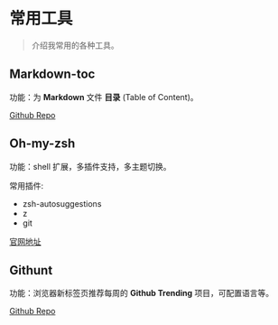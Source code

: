 # 常用工具

> 介绍我常用的各种工具。

## Markdown-toc

功能：为 **Markdown** 文件 **目录** (Table of Content)。

[Github Repo](https://github.com/jonschlinkert/markdown-toc)

## Oh-my-zsh

功能：shell 扩展，多插件支持，多主题切换。

常用插件:

- zsh-autosuggestions
- z
- git

[官网地址](https://ohmyz.sh/)

## Githunt

功能：浏览器新标签页推荐每周的 **Github Trending** 项目，可配置语言等。

[Github Repo](https://github.com/kamranahmedse/githunt)
